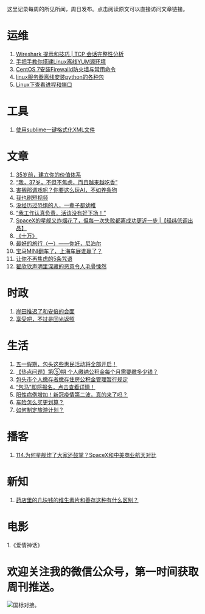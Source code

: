 这里记录每周的所见所闻，周日发布。点击阅读原文可以直接访问文章链接。

# 运维
1. [Wireshark 提示和技巧 | TCP 会话完整性分析](https://zhuanlan.zhihu.com/p/460755199)
2. [手把手教你搭建Linux离线YUM源环境](https://blog.csdn.net/weixin_43770382/article/details/118334644)
3. [CentOS 7安装Firewalld防火墙与常用命令](https://cloud.tencent.com/developer/article/2071904)
4. [linux服务器离线安装python的各种包](https://blog.csdn.net/qq_41175546/article/details/120975608)
5. [Linux下查看进程和端口](https://blog.csdn.net/s573626822/article/details/80680456)

# 工具
1. [使用sublime一键格式化XML文件](https://www.cnblogs.com/midhillzhou/p/5827191.html)

# 文章
1. [35岁前，建立你的价值体系](https://mp.weixin.qq.com/s/tDcvs3c7G-pkI0ysZKhZiQ)
2. [“我，37岁，不但不焦虑，而且越来越吃香”](https://mp.weixin.qq.com/s/wne_LUWJf_Pfgif1bvFeVg)
3. [害搁那调戏呢？你要这么玩AI，不如养条狗](https://mp.weixin.qq.com/s/hUV996NzPcrlbTYv0s5g2A)
4. [我也刷短视频](https://mp.weixin.qq.com/s/F_kcKPdeJ1m5h4B03GC27w)
5. [没经历过恐惧的人，一辈子都幼稚](https://mp.weixin.qq.com/s/u6kYic6Xn8mur_lF9cOiZA)
6. [“我工作认真负责，活该没有好下场！”](https://mp.weixin.qq.com/s/MT83CUtlTHBomSEWO71VJQ)
7. [SpaceX的星舰又炸烟花了，但每一次失败都离成功更近一步 |【经纬低调出品】](https://mp.weixin.qq.com/s/zlqhLKRZiSr-R0DwXpnXVw)
8. [《十万》](https://mp.weixin.qq.com/s/R3GUxEVa75om6r_v_cY2dQ)
9. [最好的旅行（一）——你好，尼泊尔](https://mp.weixin.qq.com/s/e18xnEBZDTJSB2niZKEzCA)
10. [宝马MINI翻车了，上海车展谁赢了？](https://mp.weixin.qq.com/s/XslPw6mI9YTydbTxJCO1mg)
11. [让你不再焦虑的5条咒语](https://mp.weixin.qq.com/s/wfEF-Aqp3UL0FElq0m_NAg)
12. [翟欣欣声明里深藏的恶意令人毛骨悚然](https://mp.weixin.qq.com/s/ghs6dw77PiqeS7MXl-pqVQ)

# 时政
1. [岸田推迟了和安倍的会面](https://mp.weixin.qq.com/s/xzIFqxHEyurKudJM4CA4rg)
2. [享受吧，不过是回光返照](https://mp.weixin.qq.com/s/rUm0vQym87o6XGVuIqtSmw)

# 生活
1. [五一假期，包头这些惠民活动将全部开启！](https://mp.weixin.qq.com/s/wZpd3IcudsBJwhnqDhnGug)
2. [【热点问题】第⑤期 个人缴纳公积金每个月需要缴多少钱​？](https://mp.weixin.qq.com/s/5U8CVBhAwX55eqnP66vfgg)
3. [包头市个人缴存者缴存住房公积金管理暂行规定](https://www.btgjj.com/detail/aid/1468.jsp)
4. [“包马”即将报名，点击查看详情！](https://mp.weixin.qq.com/s/R8Lv0xVQV6V52AVRojc03A)
5. [阳性病例增加！新冠疫情第二波，真的来了吗？](https://mp.weixin.qq.com/s/B5yxzs8B6qA3TuQaHSAsoQ)
6. [车险怎么买更划算？](https://zhuanlan.zhihu.com/p/95477550)
7. [如何制定旅游计划？](https://www.zhihu.com/question/20741610)

# 播客
1. [114.为何星舰炸了大家还鼓掌？SpaceX和中美商业航天对比](https://www.xiaoyuzhoufm.com/episode/64463cf47d934b8505cadf9a?s=eyJ1IjogIjVlN2ZlY2MyMWJmYmJjM2RhZDgzNmNjNCJ9)

# 新知
1. [药店里的几块钱的维生素片和善存这种有什么区别？](https://www.zhihu.com/question/33572803/answer/2405442352?utm_campaign=shareopn&utm_content=group2_Answer&utm_medium=social&utm_oi=801538842250346496&utm_psn=1632523275971555329&utm_source=wechat_session)

# 电影
1.《爱情神话》

# 欢迎关注我的微信公众号，第一时间获取周刊推送。
![](https://files.catbox.moe/s0g0p6.png)国标对接。